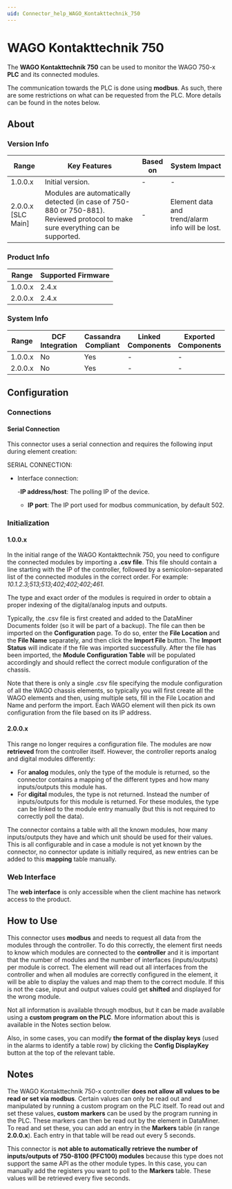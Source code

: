 ```yaml
---
uid: Connector_help_WAGO_Kontakttechnik_750
---
```


# WAGO Kontakttechnik 750

The **WAGO Kontakttechnik 750** can be used to monitor the WAGO 750-x **PLC** and its connected modules.

The communication towards the PLC is done using **modbus**. As such, there are some restrictions on what can be requested from the PLC.
More details can be found in the notes below.

## About

### Version Info

| **Range**            | **Key Features**                                                                                                                | **Based on** | **System Impact**                               |
|----------------------|---------------------------------------------------------------------------------------------------------------------------------|--------------|-------------------------------------------------|
| 1.0.0.x              | Initial version.                                                                                                                | \-           | \-                                              |
| 2.0.0.x \[SLC Main\] | Modules are automatically detected (in case of 750-880 or 750-881). Reviewed protocol to make sure everything can be supported. | \-           | Element data and trend/alarm info will be lost. |

### Product Info

| Range     | Supported Firmware     |
|-----------|------------------------|
| 1.0.0.x   | 2.4.x                  |
| 2.0.0.x   | 2.4.x                  |

### System Info

| Range     | DCF Integration     | Cassandra Compliant     | Linked Components     | Exported Components     |
|-----------|---------------------|-------------------------|-----------------------|-------------------------|
| 1.0.0.x   | No                  | Yes                     | \-                    | \-                      |
| 2.0.0.x   | No                  | Yes                     | \-                    | \-                      |

## Configuration

### Connections

#### Serial Connection

This connector uses a serial connection and requires the following input during element creation:

SERIAL CONNECTION:

- Interface connection:

  -**IP address/host**: The polling IP of the device.
  - **IP port**: The IP port used for modbus communication, by default 502.

### Initialization

#### 1.0.0.x

In the initial range of the WAGO Kontakttechnik 750, you need to configure the connected modules by importing a **.csv file**. This file should contain a line starting with the IP of the controller, followed by a semicolon-separated list of the connected modules in the correct order.
For example: *10.1.2.3;513;513;402;402;402;461.*

The type and exact order of the modules is required in order to obtain a proper indexing of the digital/analog inputs and outputs.

Typically, the .csv file is first created and added to the DataMiner Documents folder (so it will be part of a backup). The file can then be imported on the **Configuration** page. To do so, enter the **File Location** and the **File Name** separately, and then click the **Import File** button. The **Import Status** will indicate if the file was imported successfully. After the file has been imported, the **Module Configuration Table** will be populated accordingly and should reflect the correct module configuration of the chassis.

Note that there is only a single .csv file specifying the module configuration of all the WAGO chassis elements, so typically you will first create all the WAGO elements and then, using multiple sets, fill in the File Location and Name and perform the import. Each WAGO element will then pick its own configuration from the file based on its IP address.

#### 2.0.0.x

This range no longer requires a configuration file. The modules are now **retrieved** from the controller itself. However, the controller reports analog and digital modules differently:

- For **analog** modules, only the type of the module is returned, so the connector contains a mapping of the different types and how many inputs/outputs this module has.
- For **digital** modules, the type is not returned. Instead the number of inputs/outputs for this module is returned. For these modules, the type can be linked to the module entry manually (but this is not required to correctly poll the data).

The connector contains a table with all the known modules, how many inputs/outputs they have and which unit should be used for their values. This is all configurable and in case a module is not yet known by the connector, no connector update is initially required, as new entries can be added to this **mapping** table manually.

### Web Interface

The **web interface** is only accessible when the client machine has network access to the product.

## How to Use

This connector uses **modbus** and needs to request all data from the modules through the controller. To do this correctly, the element first needs to know which modules are connected to the **controller** and it is important that the number of modules and the number of interfaces (inputs/outputs) per module is correct.
The element will read out all interfaces from the controller and when all modules are correctly configured in the element, it will be able to display the values and map them to the correct module. If this is not the case, input and output values could get **shifted** and displayed for the wrong module.

Not all information is available through modbus, but it can be made available using a **custom program on the PLC**. More information about this is available in the Notes section below.

Also, in some cases, you can modify **the format of the display keys** (used in the alarms to identify a table row) by clicking the **Config DisplayKey** button at the top of the relevant table.

## Notes

The WAGO Kontakttechnik 750-x controller **does not allow all values to be read or set via** **modbus**. Certain values can only be read out and manipulated by running a custom program on the PLC itself. To read out and set these values, **custom** **markers** can be used by the program running in the PLC. These markers can then be read out by the element in DataMiner. To read and set these, you can add an entry in the **Markers** table (in range **2.0.0.x**). Each entry in that table will be read out every 5 seconds.

This connector is **not able to automatically retrieve the number of inputs/outputs of 750-8100 (PFC100) modules** because this type does not support the same API as the other module types. In this case, you can manually add the registers you want to poll to the **Markers** table. These values will be retrieved every five seconds.
